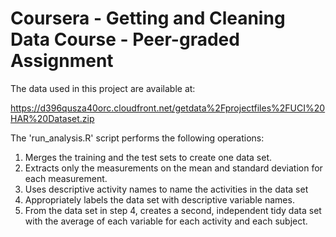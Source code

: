 # Coursera - Getting and Cleaning Data Course - Peer-graded Assignment

The data used in this project are available at:

https://d396qusza40orc.cloudfront.net/getdata%2Fprojectfiles%2FUCI%20HAR%20Dataset.zip

The 'run_analysis.R' script performs the following operations:

1) Merges the training and the test sets to create one data set.
2) Extracts only the measurements on the mean and standard deviation for each measurement.
3) Uses descriptive activity names to name the activities in the data set
4) Appropriately labels the data set with descriptive variable names.
5) From the data set in step 4, creates a second, independent tidy data set with the average of each variable for each activity and each subject.
